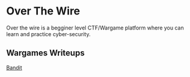 # Over The Wire 

Over the wire is a begginer level CTF/Wargame platform where you can learn and practice cyber-security.

<h2>Wargames Writeups</h2>

[Bandit](excel-cyber/OTW-Bandit) 
